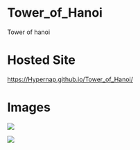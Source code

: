 # Tower_of_Hanoi
Tower of hanoi

# Hosted Site
https://Hypernap.github.io/Tower_of_Hanoi/

# Images

![](https://lh3.googleusercontent.com/pw/AL9nZEUxIGT5qSDVPOwKY2TOuRiZOxHJwD5K9mM-i3Kix8FOJrTmrW6viRUVTglrtF1SioHxrfmkgyn6Anf4hFmgdCzW0pnPabLZf0_QrC6HXA5tFCfSYhYogU92owIVOdzEuFfptaKwOAcfHTYHMCTJCE7I=w1920-h919-no?authuser=0)

![](https://lh3.googleusercontent.com/pw/AL9nZEUbgRlTNYYPYcUHfbkvgHoXIEjNJ3aIYFr2CWniNnRv3qrRx9m6-tXzzk3CtrYjKI9qwZPylAlNYoaRUVKwhJkW-snIw7E-wxRt_8uRkrAYg7TKXhauXzdcDWJ9VAwtIkE5f97O3Ool_tRrvHQOOD04=w1920-h919-no?authuser=0)
